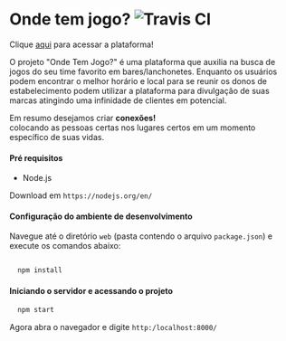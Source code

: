 # Onde tem jogo? ![Travis CI](https://travis-ci.org/ProjetoChernobyl/ondetemjogo.svg?branch=master)

Clique [aqui](https://ondetemjogo.herokuapp.com/) para acessar a plataforma!

O projeto "Onde Tem Jogo?" é uma plataforma que auxilia na busca de jogos do seu time favorito em bares/lanchonetes.
Enquanto os usuários podem encontrar o melhor horário e local para se reunir os donos de estabelecimento podem utilizar a plataforma para divulgação de suas marcas atingindo uma infinidade de clientes em potencial.

Em resumo desejamos criar **conexões!**     
colocando as pessoas certas nos lugares certos em um momento específico de suas vidas.


#### Pré requisitos

* Node.js

Download em `https://nodejs.org/en/`

#### Configuração do ambiente de desenvolvimento

Navegue até o diretório `web` (pasta contendo o arquivo `package.json`) e execute os comandos abaixo:

```JavaScript

  npm install

```

#### Iniciando o servidor e acessando o projeto

```JavaScript
  npm start
```

Agora abra o navegador e digite `http:/localhost:8000/`

